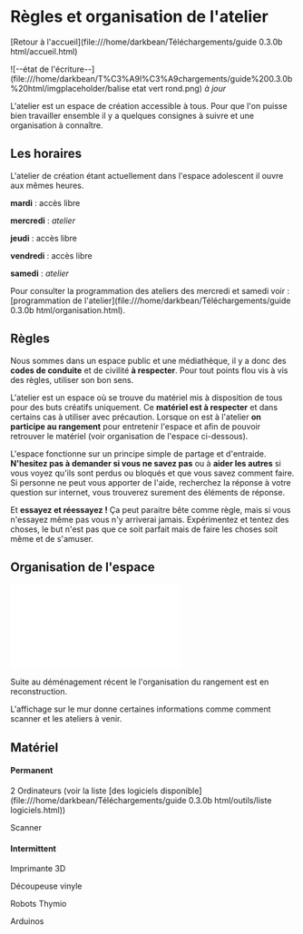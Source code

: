 # Règles et organisation de l'atelier

[Retour à l'accueil](file:///home/darkbean/Téléchargements/guide 0.3.0b html/accueil.html)

![--état de l'écriture--](file:///home/darkbean/T%C3%A9l%C3%A9chargements/guide%200.3.0b%20html/imgplaceholder/balise etat vert rond.png) *à jour*

L'atelier  est un espace de création accessible à tous. Pour que l'on puisse bien  travailler ensemble il y a quelques consignes à suivre et une  organisation à connaître.

 

## Les horaires

L'atelier de création étant actuellement dans l'espace adolescent il ouvre aux mêmes heures.

**mardi** : accès libre

**mercredi** : *atelier*

**jeudi** : accès libre

**vendredi** : accès libre

**samedi** : *atelier*

Pour consulter la programmation des ateliers des mercredi et samedi voir : [programmation de l'atelier](file:///home/darkbean/Téléchargements/guide 0.3.0b html/organisation.html).

 

## Règles

Nous sommes dans un espace public et une médiathèque, il y a donc des **codes de conduite** et de civilité **à respecter**. Pour tout points flou vis à vis des règles, utiliser son bon sens.

L'atelier est un espace où se trouve du matériel mis à disposition de tous pour des buts créatifs uniquement. Ce **matériel est à respecter** et dans certains cas à utiliser avec précaution. Lorsque on est à l'atelier **on participe au rangement** pour entretenir l'espace et afin de pouvoir retrouver le matériel (voir organisation de l'espace ci-dessous).

L'espace fonctionne sur un principe simple de partage et d'entraide. **N'hesitez pas à demander si vous ne savez pas** ou à **aider les autres**  si vous voyez qu'ils sont perdus ou bloqués et que vous savez comment  faire. Si personne ne peut vous apporter de l'aide, recherchez la réponse à  votre question sur internet, vous trouverez surement des éléments de  réponse.

Et **essayez et réessayez !**  Ça peut  paraitre bête comme règle, mais si vous n'essayez même pas vous n'y  arriverai jamais. Expérimentez et tentez des choses, le but n'est pas  que ce soit parfait mais de faire les choses soit même et de s'amuser.

 

## Organisation de l'espace

![--plan de l'atelier--](file:///home/darkbean/T%C3%A9l%C3%A9chargements/guide%200.3.0b%20html/organisation.html)

Suite au déménagement récent le l'organisation du rangement est en reconstruction.

L'affichage sur le mur donne certaines informations comme comment scanner et les ateliers à venir.

 

## Matériel

#### Permanent

2 Ordinateurs (voir la liste [des logiciels disponible](file:///home/darkbean/Téléchargements/guide 0.3.0b html/outils/liste logiciels.html))

Scanner

 

#### Intermittent

Imprimante 3D

Découpeuse vinyle

Robots Thymio

Arduinos
